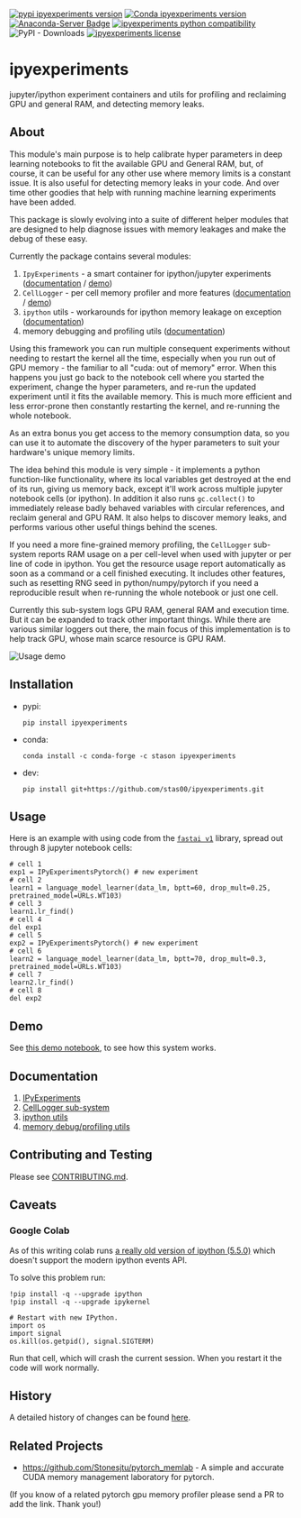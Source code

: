 
[![pypi ipyexperiments version](https://img.shields.io/pypi/v/ipyexperiments.svg)](https://pypi.python.org/pypi/ipyexperiments)
[![Conda ipyexperiments version](https://img.shields.io/conda/v/stason/ipyexperiments.svg)](https://anaconda.org/stason/ipyexperiments)
[![Anaconda-Server Badge](https://anaconda.org/stason/ipyexperiments/badges/platforms.svg)](https://anaconda.org/stason/ipyexperiments)
[![ipyexperiments python compatibility](https://img.shields.io/pypi/pyversions/ipyexperiments.svg)](https://pypi.python.org/pypi/ipyexperiments)
![PyPI - Downloads](https://img.shields.io/pypi/dm/ipyexperiments)
[![ipyexperiments license](https://img.shields.io/pypi/l/ipyexperiments.svg)](https://pypi.python.org/pypi/ipyexperiments)

# ipyexperiments

jupyter/ipython experiment containers and utils for profiling and reclaiming GPU and general RAM, and detecting memory leaks.

## About

This module's main purpose is to help calibrate hyper parameters in deep learning notebooks to fit the available GPU and General RAM, but, of course, it can be useful for any other use where memory limits is a constant issue. It is also useful for detecting memory leaks in your code. And over time other goodies that help with running machine learning experiments have been added.

This package is slowly evolving into a suite of different helper modules that are designed to help diagnose issues with memory leakages and make the debug of these easy.

Currently the package contains several modules:

1. `IpyExperiments` - a smart container for ipython/jupyter experiments ([documentation](https://github.com/stas00/ipyexperiments/blob/master/docs/ipyexperiments.md) / [demo](https://github.com/stas00/ipyexperiments/blob/master/demo.ipynb))
2. `CellLogger` - per cell memory profiler and more features ([documentation](https://github.com/stas00/ipyexperiments/blob/master/docs/cell_logger.md) / [demo](https://github.com/stas00/ipyexperiments/blob/master/demo_cl.ipynb))
3. `ipython` utils - workarounds for ipython memory leakage on exception ([documentation](https://github.com/stas00/ipyexperiments/blob/master/docs/utils_ipython.md))
4. memory debugging and profiling utils ([documentation](https://github.com/stas00/ipyexperiments/blob/master/docs/utils_mem.md))


Using this framework you can run multiple consequent experiments without needing to restart the kernel all the time, especially when you run out of GPU memory - the familiar to all "cuda: out of memory" error. When this happens you just go back to the notebook cell where you started the experiment, change the hyper parameters, and re-run the updated experiment until it fits the available memory. This is much more efficient and less error-prone then constantly restarting the kernel, and re-running the whole notebook.

As an extra bonus you get access to the memory consumption data, so you can use it to automate the discovery of the hyper parameters to suit your hardware's unique memory limits.

The idea behind this module is very simple - it implements a python function-like functionality, where its local variables get destroyed at the end of its run, giving us memory back, except it'll work across multiple jupyter notebook cells (or ipython). In addition it also runs `gc.collect()` to immediately release badly behaved variables with circular references, and reclaim general and GPU RAM. It also helps to discover memory leaks, and performs various other useful things behind the scenes.

If you need a more fine-grained memory profiling, the `CellLogger` sub-system reports RAM usage on a per cell-level when used with jupyter or per line of code in ipython.  You get the resource usage report automatically as soon as a command or a cell finished executing. It includes other features, such as resetting RNG seed in python/numpy/pytorch if you need a reproducible result when re-running the whole notebook or just one cell.

Currently this sub-system logs GPU RAM, general RAM and execution time. But it can be expanded to track other important things. While there are various similar loggers out there, the main focus of this implementation is to help track GPU, whose main scarce resource is GPU RAM.

![Usage demo](https://raw.githubusercontent.com/stas00/ipyexperiments/master/docs/images/usage1.png)

## Installation

* pypi:

   ```
   pip install ipyexperiments
   ```
* conda:

   ```
   conda install -c conda-forge -c stason ipyexperiments
   ```

* dev:

   ```
   pip install git+https://github.com/stas00/ipyexperiments.git
   ```

## Usage

Here is an example with using code from the [`fastai v1`](https://github.com/fastai/fastai) library, spread out through 8 jupyter notebook cells:

```
# cell 1
exp1 = IPyExperimentsPytorch() # new experiment
# cell 2
learn1 = language_model_learner(data_lm, bptt=60, drop_mult=0.25, pretrained_model=URLs.WT103)
# cell 3
learn1.lr_find()
# cell 4
del exp1
# cell 5
exp2 = IPyExperimentsPytorch() # new experiment
# cell 6
learn2 = language_model_learner(data_lm, bptt=70, drop_mult=0.3, pretrained_model=URLs.WT103)
# cell 7
learn2.lr_find()
# cell 8
del exp2
```

## Demo

See [this demo notebook](https://github.com/stas00/ipyexperiments/blob/master/demo.ipynb), to see how this system works.


## Documentation

1. [IPyExperiments](https://github.com/stas00/ipyexperiments/blob/master/docs/ipyexperiments.md)
2. [CellLogger sub-system](https://github.com/stas00/ipyexperiments/blob/master/docs/cell_logger.md)
3. [ipython utils](https://github.com/stas00/ipyexperiments/blob/master/docs/utils_ipython.md)
4. [memory debug/profiling utils](https://github.com/stas00/ipyexperiments/blob/master/docs/utils_mem.md)




## Contributing and Testing

Please see [CONTRIBUTING.md](https://github.com/stas00/ipyexperiments/blob/master/CONTRIBUTING.md).

## Caveats

### Google Colab

As of this writing colab runs [a really old version of ipython (5.5.0)](https://github.com/googlecolab/colabtools/issues/891#issuecomment-562427698) which doesn't support the modern ipython events API.

To solve this problem run:

```
!pip install -q --upgrade ipython
!pip install -q --upgrade ipykernel

# Restart with new IPython.
import os
import signal
os.kill(os.getpid(), signal.SIGTERM)
```

Run that cell, which will crash the current session. When you restart it the code will work normally.


## History

A detailed history of changes can be found [here](https://github.com/stas00/ipyexperiments/blob/master/CHANGES.md).

## Related Projects

* https://github.com/Stonesjtu/pytorch_memlab - A simple and accurate CUDA memory management laboratory for pytorch.

(If you know of a related pytorch gpu memory profiler please send a PR to add the link. Thank you!)
